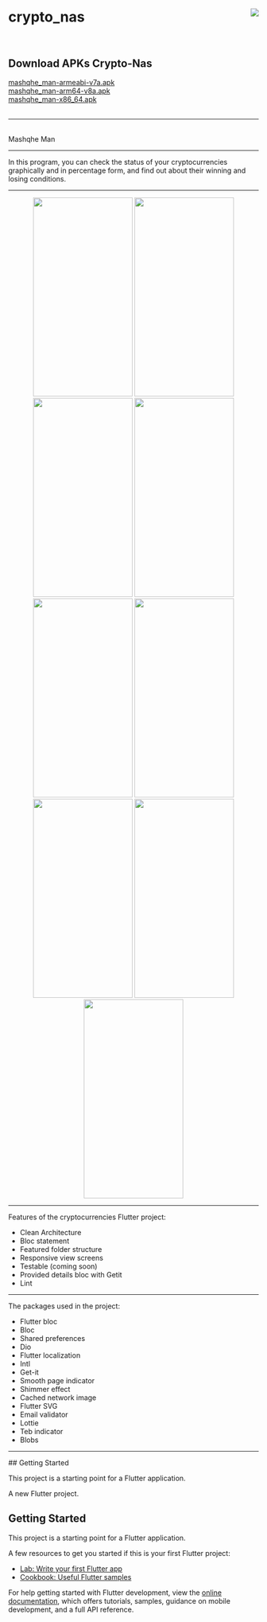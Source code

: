 # crypto_nas <img src="android/app/src/main/res/mipmap-hdpi/ic_launcher.png" align="right"/><br><br>

<h2>Download APKs Crypto-Nas</h2>
<a href="">mashqhe_man-armeabi-v7a.apk</a><br />
<a href="">mashqhe_man-arm64-v8a.apk</a><br />
<a href="">mashqhe_man-x86_64.apk</a><br /><br />
<hr><br />
Mashqhe Man
<hr>

In this program, you can check the status of your cryptocurrencies graphically and in percentage form, and find out about their winning and losing conditions.

<hr>
<p align="center">
  <img src="assets/Home_crypto_nas.jpg" width="200" height="400" />
  <img src="assets/Drawing_menu_crypto_nas.jpg" width="200" height="400" />
  <img src="assets/All_crypto_nas.jpg" width="200" height="400" />
  <img src="assets/Profile_crypto_nas.jpg" width="200" height="400" />
  <img src="assets/Watch_list_crypto_nas.jpg" width="200" height="400" />
  <img src="assets/Steper_crypto_nas.jpg" width="200" height="400" />
  <img src="assets/Steper2_crypto_nas.jpg" width="200" height="400" />
  <img src="assets/Order_exchange_crypto_nas.jpg" width="200" height="400" />
  <img src="assets/SignUp_crypto_nas.jpg" width="200" height="400" />
</p>
<hr>

Features of the cryptocurrencies Flutter project:
- Clean Architecture
- Bloc statement
- Featured folder structure
- Responsive view screens
- Testable (coming soon)
- Provided details bloc with Getit
- Lint
<hr>

The packages used in the project:
- Flutter bloc
- Bloc
- Shared preferences
- Dio
- Flutter localization
- Intl
- Get-it
- Smooth page indicator
- Shimmer effect
- Cached network image
- Flutter SVG
- Email validator
- Lottie
- Teb indicator
- Blobs
<hr>
## Getting Started

This project is a starting point for a Flutter application.

A new Flutter project.

## Getting Started

This project is a starting point for a Flutter application.

A few resources to get you started if this is your first Flutter project:

- [Lab: Write your first Flutter app](https://docs.flutter.dev/get-started/codelab)
- [Cookbook: Useful Flutter samples](https://docs.flutter.dev/cookbook)

For help getting started with Flutter development, view the
[online documentation](https://docs.flutter.dev/), which offers tutorials,
samples, guidance on mobile development, and a full API reference.
